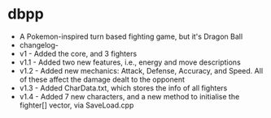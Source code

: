 # dbpp
- A Pokemon-inspired turn based fighting game, but it's Dragon Ball
- changelog-
- v1 - Added the core, and 3 fighters
- v1.1 - Added two new features, i.e., energy and move descriptions
- v1.2 - Added new mechanics: Attack, Defense, Accuracy, and Speed. All of these affect the damage dealt to the opponent
- v1.3 - Added CharData.txt, which stores the info of all fighters
- v1.4 - Added 7 new characters, and a new method to initialise the fighter[] vector, via SaveLoad.cpp
